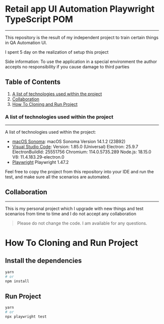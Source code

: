 # Retail app UI Automation Playwright TypeScript POM
***
This repository is the result of my independent project to train certain things in QA Automation UI.

I spent 5 day on the realization of setup this project 

Side information: To use the application in a special environment the author accepts no responsibility if you cause damage to third parties

## Table of Contents
1. [A list of technologies used within the project](#a-list-of-technologies-used-within-the-project)
2. [Collaboration](#collaboration)
3. [How To Cloning and Run Project](#how-to-cloning-and-run-project)
### A list of technologies used within the project
***
A list of technologies used within the project:
* [macOS Sonoma](https://support.apple.com/en-us/HT214032): macOS Sonoma Version 14.1.2 (23B92)
* [Visual Studio Code](https://code.visualstudio.com/): Version: 1.85.0 (Universal) Electron: 25.9.7 ElectronBuildId: 25551756 Chromium: 114.0.5735.289 Node.js: 18.15.0 V8: 11.4.183.29-electron.0
* [Playwright](https://www.playwright.dev/) Playwright 1.47.2

Feel free to copy the project from this repository into your IDE and run the test, and make sure all the scenarios are automated.

## Collaboration
***
This is my personal project which I upgrade with new things and test scenarios from time to time and I do not accept any collaboration
> Please do not change the code. 
> I am available for any questions.

#  How To Cloning and Run Project

## Install the dependencies
```bash
yarn
# or
npm install
```

## Run Project
```bash
yarn
# or
npx playwright test
```
